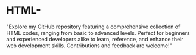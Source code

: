 # HTML-
"Explore my GitHub repository featuring a comprehensive collection of HTML codes, ranging from basic to advanced levels. Perfect for beginners and experienced developers alike to learn, reference, and enhance their web development skills. Contributions and feedback are welcome!"
